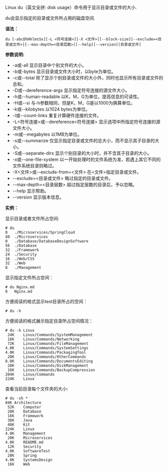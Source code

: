 Linux du（英文全拼: disk usage）命令用于显示目录或文件的大小.

du会显示指定的目录或文件所占用的磁盘空间.

**语法：**

```
du [-abcDhHklmsSx][-L <符号连接>][-X <文件>][--block-size][--exclude=<目录或文件>][--max-depth=<目录层数>][--help][--version][目录或文件]
```

**参数说明:**

- -a或-all 显示目录中个别文件的大小。
- -b或-bytes 显示目录或文件大小时，以byte为单位。
- -c或--total 除了显示个别目录或文件的大小外，同时也显示所有目录或文件的总和。
- -D或--dereference-args 显示指定符号连接的源文件大小。
- -h或--human-readable 以K，M，G为单位，提高信息的可读性。
- -H或--si 与-h参数相同，但是K，M，G是以1000为换算单位。
- -k或--kilobytes 以1024 bytes为单位。
- -l或--count-links 重复计算硬件连接的文件。
- -L<符号连接>或--dereference<符号连接> 显示选项中所指定符号连接的源文件大小。
- -m或--megabytes 以1MB为单位。
- -s或--summarize 仅显示指定目录或文件的总大小，而不显示其子目录的大小。
- -S或--separate-dirs 显示个别目录的大小时，并不含其子目录的大小。
- -x或--one-file-xystem 以一开始处理时的文件系统为准，若遇上其它不同的文件系统目录则略过。
- -X<文件>或--exclude-from=<文件> 在<文件>指定目录或文件。
- --exclude=<目录或文件> 略过指定的目录或文件。
- --max-depth=<目录层数> 超过指定层数的目录后，予以忽略。
- --help 显示帮助。
- --version 显示版本信息。

**实例：**

显示目录或者文件所占空间:

```
# du
0	./Microservices/SpringCloud
40	./Microservices
0	./Database/DatabaseDesignSoftware
56	./Database
32	./Framework
24	./Security
16	./Web/CSS
32	./Web
8	./Management
```

显示指定文件所占空间：

```
# du Nginx.md 
8	Nginx.md
```

方便阅读的格式显示test目录所占的空间：

```
# du -h 
```

方便阅读的格式展示指定目录所占空间情况：

```
# du -h Linux
 24K	Linux/Commands/SystemManagement
 16K	Linux/Commands/Networking
 72K	Linux/Commands/FileManagement
4.0K	Linux/Commands/SystemSettings
4.0K	Linux/Commands/PackagingTool
 20K	Linux/Commands/OtherCommands
8.0K	Linux/Commands/DocumentsEditing
 28K	Linux/Commands/DiskManagement
 16K	Linux/Commands/BackupCompression
204K	Linux/Commands
224K	Linux
```

查看当前目录每个文件夹的大小:

```
# du -sh *
84K	Architecture
 52K	Computer
 28K	Database
 16K	Framework
 36K	Java
 48K	Kit
224K	Linux
4.0K	Management
 20K	Microservices
4.0K	README.md
 12K	Security
4.0K	SoftwareTest
 28K	Spring
4.0K	SystemsDesign
 16K	Web
```





























